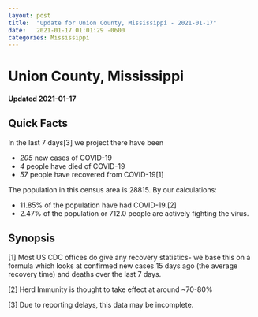```yaml
---
layout: post
title:  "Update for Union County, Mississippi - 2021-01-17"
date:   2021-01-17 01:01:29 -0600
categories: Mississippi
---
```


# Union County, Mississippi
#### Updated 2021-01-17

## Quick Facts

In the last 7 days[3] we project there have been
- *205* new cases of COVID-19
- *4* people have died of COVID-19
- *57* people have recovered from COVID-19[1]

The population in this census area is 28815. By our calculations:
- 11.85% of the population have had COVID-19.[2]
- 2.47% of the population or 712.0 people are actively fighting the virus.

## Synopsis




[1] Most US CDC offices do give any recovery statistics- we base this on a formula which looks at confirmed new cases
15 days ago (the average recovery time) and deaths over the last 7 days.

[2] Herd Immunity is thought to take effect at around ~70-80%

[3] Due to reporting delays, this data may be incomplete.
 
    